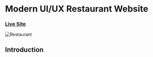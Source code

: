 # Modern UI/UX Restaurant Website

### [Live Site](https://rest-ui-ux.vercel.app/)

![Restaurant](https://file.io/P80BjgMAQIX8)



## Introduction
